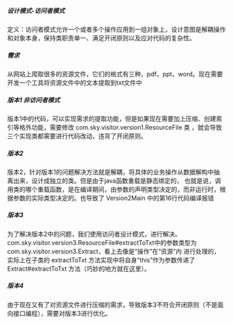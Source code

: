 ##### 设计模式-访问者模式
定义：访问者模式允许一个或者多个操作应用到一组对象上，设计意图是解耦操作和对象本身，保持类职责单一、满足开闭原则以及应对代码的复杂性。

##### 需求
从网站上爬取很多的资源文件，它们的格式有三种，pdf，ppt，word。现在需要开发一个工具将资源文件中的文本提取到txt文件中

##### 版本1 非访问者模式
版本1中的代码，可以实现需求的提取功能，但是如果现在需要加上压缩、创建索引等格外功能，需要修改 com.sky.visitor.version1.ResourceFile 类
，就会导致三个实现类都需要进行代码改动，违背了开闭原则。

##### 版本2
版本2，针对版本1的问题解决方法就是解耦，将具体的业务操作从数据解构中抽离出来，设计成独立的类。但是由于java函数重载是静态绑定的，
也就是说，调用类的哪个重载函数，是在编译期间，由参数的声明类型决定的，而非运行时，根据参数的实际类型决定的。也导致了 Version2Main
中的第16行代码编译报错

##### 版本3
为了解决版本2中的问题，我们使用访问者设计模式，进行解决。
com.sky.visitor.version3.ResourceFile#extractToTxt中的参数类型为com.sky.visitor.version3.Extract，看上去像是“操作”在“资源”内
进行处理的，实际上在子类的 extractToTxt 方法实现中将自身“this”作为参数传递了 Extract#extractToTxt 方法（巧妙的地方就在这里）。

##### 版本4
由于现在又有了对资源文件进行压缩的需求，导致版本3不符合开闭原则（不是面向接口编程），需要对版本3进行优化。
